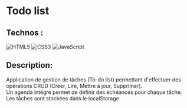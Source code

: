 # Todo list

## Technos :

![HTML5](https://img.shields.io/badge/html5-%23E34F26.svg?style=for-the-badge&logo=html5&logoColor=white)
![CSS3](https://img.shields.io/badge/css3-%231572B6.svg?style=for-the-badge&logo=css3&logoColor=white)
![JavaScript](https://img.shields.io/badge/javascript-%23323330.svg?style=for-the-badge&logo=javascript&logoColor=%23F7DF1E)

## Description:
Application de gestion de tâches (To-do list) permettant d'effectuer des opérations CRUD (Créer, Lire, Mettre à jour, Supprimer).<br>
 Un agenda intégré permet de définir des échéances pour chaque tâche.<br>
 Les tâches sont stockées dans le localStorage





